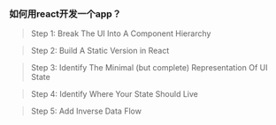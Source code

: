 
### 如何用react开发一个app？

> Step 1: Break The UI Into A Component Hierarchy

> Step 2: Build A Static Version in React

> Step 3: Identify The Minimal (but complete) Representation Of UI State

> Step 4: Identify Where Your State Should Live

> Step 5: Add Inverse Data Flow